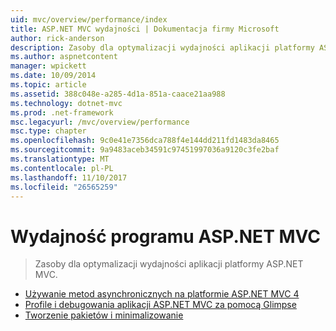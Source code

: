```yaml
---
uid: mvc/overview/performance/index
title: ASP.NET MVC wydajności | Dokumentacja firmy Microsoft
author: rick-anderson
description: Zasoby dla optymalizacji wydajności aplikacji platformy ASP.NET MVC.
ms.author: aspnetcontent
manager: wpickett
ms.date: 10/09/2014
ms.topic: article
ms.assetid: 388c048e-a285-4d1a-851a-caace21aa988
ms.technology: dotnet-mvc
ms.prod: .net-framework
msc.legacyurl: /mvc/overview/performance
msc.type: chapter
ms.openlocfilehash: 9c0e41e7356dca788f4e144dd211fd1483da8465
ms.sourcegitcommit: 9a9483aceb34591c97451997036a9120c3fe2baf
ms.translationtype: MT
ms.contentlocale: pl-PL
ms.lasthandoff: 11/10/2017
ms.locfileid: "26565259"
---
```

<a name="aspnet-mvc-performance"></a>Wydajność programu ASP.NET MVC
====================
> Zasoby dla optymalizacji wydajności aplikacji platformy ASP.NET MVC.


- [Używanie metod asynchronicznych na platformie ASP.NET MVC 4](using-asynchronous-methods-in-aspnet-mvc-4.md)
- [Profile i debugowania aplikacji ASP.NET MVC za pomocą Glimpse](profile-and-debug-your-aspnet-mvc-app-with-glimpse.md)
- [Tworzenie pakietów i minimalizowanie](bundling-and-minification.md)
